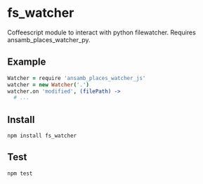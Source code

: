 fs_watcher
========================

Coffeescript module to interact with python filewatcher.
Requires ansamb_places_watcher_py.

Example
-------

```coffeescript
Watcher = require 'ansamb_places_watcher_js'
watcher = new Watcher('.')
watcher.on 'modified', (filePath) ->
  # ...
```
Install
-----

```
npm install fs_watcher
```

Test
----

```
npm test
```
